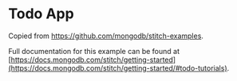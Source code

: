 # Todo App

Copied from https://github.com/mongodb/stitch-examples.

Full documentation for this example can be found at [https://docs.mongodb.com/stitch/getting-started](https://docs.mongodb.com/stitch/getting-started/#todo-tutorials).

